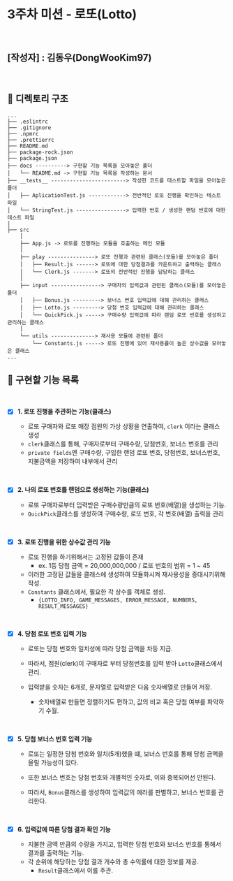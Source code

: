 # 3주차 미션 - 로또(Lotto)

<br>

## [작성자] : 김동우(DongWooKim97)

<br>

## 📁 디렉토리 구조

```plaintext
...
├── .eslintrc
├── .gitignore
├── .npmrc
├── .prettierrc
├── README.md
├── package-rock.json
├── package.json
├── docs ----------> 구현할 기능 목록을 모아놓은 폴더
│   └── README.md -> 구현할 기능 목록을 작성하는 문서
├── __tests__ ------------------------> 작성한 코드를 테스트할 파일을 모아놓은 폴더
│   ├── AplicationTest.js ------------> 전반적인 로또 진행을 확인하는 테스트 파일
│   └── StringTest.js ----------------> 입력한 번호 / 생성한 랜덤 번호에 대한 테스트 파일
│
├── src
    │
    ├── App.js -> 로또를 진행하는 모듈을 호출하는 메인 모듈
    │
    ├── play ---------------> 로또 진행과 관련된 클래스(모듈)를 모아놓은 폴더
    │   ├── Result.js ------> 로또에 대한 당첨결과를 카운트하고 출력하는 클래스
    │   └── Clerk.js -------> 로또의 전반적인 진행을 담당하는 클래스
    │
    ├── input ----------------> 구매자의 입력값과 관련된 클래스(모듈)를 모아놓은 폴더
    │   ├── Bonus.js ---------> 보너스 번호 입력값에 대해 관리하는 클래스
    │   ├── Lotto.js ---------> 당첨 번호 입력값에 대해 관리하는 클래스
    │   └── QuickPick.js -----> 구매수량 입력값에 따라 랜덤 로또 번호를 생성하고 관리하는 클래스
    │
    └── utils --------------> 재사용 모듈에 관련된 폴더
        └── Constants.js -----> 로또 진행에 있어 재사용률이 높은 상수값을 모아놓은 클래스
...
```

## 📝 구현할 기능 목록

<br>

- [x] **1. 로또 진행을 주관하는 기능(클래스)**

  - 로또 구매자와 로또 매장 점원의 가상 상황을 연출하여, `clerk` 이라는 클래스 생성
  - `clerk`클래스를 통해, 구매자로부터 구매수량, 당첨번호, 보너스 번호를 관리
  - `private fields`엔 구매수량, 구입한 랜덤 로또 번호, 당첨번호, 보너스번호, 지불금액을 저장하여 내부에서 관리

<br>

- [x] **2. 나의 로또 번호를 랜덤으로 생성하는 기능(클래스)**

  - 로또 구매자로부터 입력받은 구매수량만큼의 로또 번호(배열)을 생성하는 기능.
  - `QuickPick`클래스를 생성하여 구매수량, 로또 번호, 각 번호(배열) 출력을 관리

<br>

- [x] **3. 로또 진행을 위한 상수값 관리 기능**

  - 로또 진행을 하기위해서는 고정된 값들이 존재
    - ex. 1등 당첨 금액 = 20,000,000,000 / 로또 번호의 범위 = 1 ~ 45
  - 이러한 고정된 값들을 클래스에 생성하여 모듈화시켜 재사용성을 증대시키위해 작성.
  - `Constants` 클래스에서, 필요한 각 상수를 객체로 생성.
    - `{LOTTO_INFO, GAME_MESSAGES, ERROR_MESSAGE, NUMBERS, RESULT_MESSAGES}`

<br>

- [x] **4. 당첨 로또 번호 입력 기능**

  - 로또는 당첨 번호와 일치성에 따라 당첨 금액을 차등 지급.
  - 따라서, 점원(clerk)이 구매자로 부터 당첨번호를 입력 받아 `Lotto`클래스에서 관리.

  - 입력받을 숫자는 6개로, 문자열로 입력받은 다음 숫자배열로 만들어 저장.
    - 숫자배열로 만들면 정렬하기도 편하고, 값의 비교 혹은 당첨 여부를 파악하기 수월.

<br>

- [x] **5. 당첨 보너스 번호 입력 기능**

  - 로또는 일정한 당첨 번호와 일치(5개)했을 떄, 보너스 번호를 통해 당첨 금액을 올릴 가능성이 있다.
  - 또한 보너스 번호는 당첨 번호와 개별적인 숫자로, 이와 중복되어선 안된다.

  - 따라서, `Bonus`클래스를 생성하여 입력값의 에러를 판별하고, 보너스 번호를 관리한다.

<br>

- [x] **6. 입력값에 따른 당첨 결과 확인 기능**

  - 지불한 금액 만큼의 수량을 가지고, 입력한 당첨 번호와 보너스 번호를 통해서 결과를 출력하는 기능.
  - 각 순위에 해당하는 당첨 결과 개수와 총 수익률에 대한 정보를 제공.
    - `Result`클래스에서 이를 주관.
